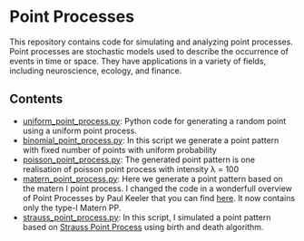 # Point Processes
This repository contains code for simulating and analyzing point processes. Point processes are stochastic models used to describe the occurrence of events in time or space. They have applications in a variety of fields, including neuroscience, ecology, and finance.

## Contents
- [uniform_point_process.py](./uniform_point_process.py): Python code for generating a random point using a uniform point process.
- [binomial_point_process.py](./binomial_point_process.py): In this script we generate a point pattern with fixed number of points with uniform probability
- [poisson_point_process.py](./poisson_point_process.py): The generated point pattern is one realisation of poisson point process with intensity &lambda; = 100
- [matern_point_process.py](./matern_point_process.py): Here we generate a point pattern based on the matern I point process. I changed the code in a wonderfull overview of Point Processes by Paul Keeler that you can find [here](https://hpaulkeeler.com/simulating-matern-hard-core-point-processes/). It now contains only the type-I Matern PP.
- [strauss_point_process.py](./strauss_death_birth.py): In this script, I simulated a point pattern based on [Strauss Point Process](https://academic.oup.com/biomet/article-abstract/62/2/467/337198) using birth and death algorithm.